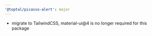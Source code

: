 ```yaml
---
'@toptal/picasso-alert': major
---
```


- migrate to TailwindCSS, material-ui@4 is no longer required for this package
